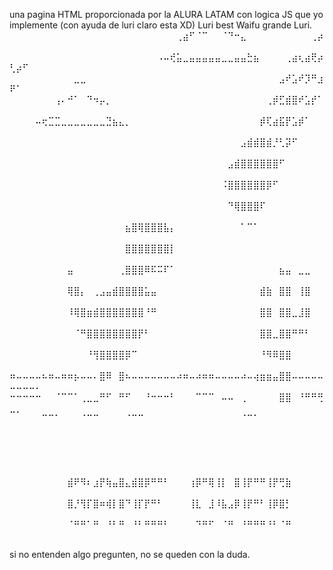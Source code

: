 una pagina HTML proporcionada por la ALURA LATAM con logica JS que yo implemente (con ayuda de luri claro esta XD) Luri best Waifu grande Luri. 
⠀⠀⠀⠀⠀⠀⠀⠀⠀⠀⠀⠀⠀⠀⠀⠀⠀⠀⠀⠀⠀⠀⠀⠀⠀⠀⢀⣴⠋⠈⠉⠀⠀⠈⠙⠒⣄⠀⠀⠀⠀⠀⠀⠀⠀⠀⠀⢀⡴⠀⠀⠀⠀⠀
⠀⠀⠀⠀⠀⠀⠀⠀⠀⠀⠀⠀⠀⠀⠀⠀⠀⠀⠀⠀⠀⠀⠀⠠⠤⢞⣥⣀⣤⣤⣤⣤⣤⣀⣀⣤⣤⣓⣦⠀⠀⠀⠀⢀⣴⢆⣴⢟⡴⢃⡴⠋⠀⠀
⠀⠀⠀⠀⠀⠀⠀⠀⠀⠀⣀⣀⠀⠀⠀⠀⠀⠀⠀⠀⠀⠀⠀⠀⠀⠀⠀⠀⠀⠀⠀⠀⠀⠀⠀⠀⠀⠀⠀⠀⠀⠀⣠⠞⣡⠞⡹⠛⣰⠟⠁⠀⠀⠀
⠀⠀⠀⠀⠀⠀⠀⢠⠄⠚⠁⠀⠙⠲⡤⡀⠀⠀⠀⠀⠀⠀⠀⠀⠀⠀⠀⠀⠀⠀⠀⠀⠀⠀⠀⠀⠀⠀⠀⠀⢀⡾⣋⣾⣿⠞⣡⡞⠁⠀⠀⠀⠀⠀
⠀⠀⠀⠀⠤⢖⣉⣉⣀⣀⣀⣀⣀⣀⣀⣙⣦⣄⡀⠀⠀⠀⠀⠀⠀⠀⠀⠀⠀⠀⠀⠀⠀⠀⠀⠀⠀⠀⠀⡾⢏⣴⣯⡟⣡⡾⠁⠀⠀⠀⠀⠀⠀⠀
⠀⠀⠀⠀⠀⠀⠀⠀⠀⠀⠀⠀⠀⠀⠀⠀⠀⠀⠀⠀⠀⠀⠀⠀⠀⠀⠀⠀⠀⠀⠀⠀⠀⠀⠀⠀⣠⣾⣾⣿⣾⡘⢃⡽⠋⠀⠀⠀⠀⠀⠀⠀⠀⠀
⠀⠀⠀⠀⠀⠀⠀⠀⠀⠀⠀⠀⠀⠀⠀⠀⠀⠀⠀⠀⠀⠀⠀⠀⠀⠀⠀⠀⠀⠀⠀⠀⠀⠀⣠⣾⣿⣿⣿⣿⣿⣿⠋⠀⠀⠀⠀⠀⠀⠀⠀⠀⠀⠀
⠀⠀⠀⠀⠀⠀⠀⠀⠀⠀⠀⠀⠀⠀⠀⠀⠀⠀⠀⠀⠀⠀⠀⠀⠀⠀⠀⠀⠀⠀⠀⠀⠀⠨⣿⣿⣿⣿⣿⣿⡿⠋⠀⠀⠀⠀⠀⠀⠀⠀⠀⠀⠀⠀
⠀⠀⠀⠀⠀⠀⠀⠀⠀⠀⠀⠀⠀⠀⠀⠀⠀⠀⠀⠀⠀⠀⠀⠀⠀⠀⠀⠀⠀⠀⠀⠀⠀⠀⠙⢿⣿⣿⣿⠏⠀⠀⠀⠀⠀⠀⠀⠀⠀⠀⠀⠀⠀⠀
⠀⠀⠀⠀⠀⠀⠀⠀⠀⠀⠀⠀⠀⠀⠀⠀⠀⠀⣦⣿⢿⣿⣿⣿⣧⡄⠀⠀⠀⠀⠀⠀⠀⠀⠀⠀⠁⠉⠁⠀⠀⠀⠀⠀⠀⠀⠀⠀⠀⠀⠀⠀⠀⠀
⠀⠀⠀⠀⠀⠀⠀⠀⠀⠀⠀⠀⠀⠀⠀⠀⠀⠀⣿⣿⣿⣿⣿⣿⣿⡇⠀⠀⠀⠀⠀⠀⠀⠀⠀⠀⠀⠀⠀⠀⠀⠀⠀⠀⠀⠀⠀⠀⠀⠀⠀⠀⠀⠀
⠀⠀⠀⠀⠀⠀⠀⠀⠀⣤⠀⠀⠀⠀⠀⠀⠀⢀⣿⣿⣿⠿⠯⠭⠏⠁⠀⠀⠀⠀⠀⠀⠀⠀⠀⠀⠀⠀⠀⠀⠀⠀⣦⣤⠀⣀⣀⠀⠀⠀⠀⠀⠀⠀
⠀⠀⠀⠀⠀⠀⠀⠀⠀⢿⣿⡄⠀⢀⣠⣤⣾⣿⣿⣿⣿⣥⣤⠀⠀⠀⠀⠀⠀⠀⠀⠀⠀⠀⠀⠀⠀⠀⠀⣾⣷⠀⣿⣿⠀⢸⣿⠀⠀⠀⠀⠀⠀⠀
⠀⠀⠀⠀⠀⠀⠀⠀⠀⠸⢿⣿⣶⣾⣿⣿⣿⣿⣿⣿⣿⠘⠛⠀⠀⠀⠀⠀⠀⠀⠀⠀⠀⠀⠀⠀⠀⠀⠀⣿⣿⠀⣿⣿⣀⣸⣿⠀⠀⠀⠀⠀⠀⠀
⠀⠀⠀⠀⠀⠀⠀⠀⠀⠀⠈⠛⣿⣿⣿⣿⣿⣿⣿⣿⡟⠃⠀⠀⠀⠀⠀⠀⠀⠀⠀⠀⠀⠀⠀⠀⠀⠀⠀⣿⣿⣀⣿⣿⠛⠛⠃⠀⠀⠀⠀⠀⠀⠀
⠀⠀⠀⠀⠀⠀⠀⠀⠀⠀⠀⠀⠘⢻⣿⣿⣿⣿⡿⠉⠀⠀⠀⠀⠀⠀⠀⠀⠀⠀⠀⠀⠀⠀⠀⠀⠀⠀⠀⠘⠻⠿⣿⣿⠀⠀⠀⠀⠀⠀⠀⠀⠀⠀
⠶⠤⠤⠤⠤⠦⠶⠤⠶⠶⡦⠤⠤⠄⣿⠿⠀⣿⠦⠤⠤⠤⠤⠤⠤⠤⠴⠶⠤⠴⠶⠶⠤⠤⠤⠤⠴⠤⢴⣶⣶⣤⣿⣿⠤⠤⠤⠤⠤⠤⠤⠤⠤⠄
⠒⠒⠒⠒⠒⠀⠀⠈⠉⠉⠁⢀⣀⣀⠛⠋⠀⠛⠋⠀⠀⠘⠒⠒⠒⠃⠀⠀⠀⠉⠉⠉⠀⠤⠤⠀⢀⠀⠀⠀⠀⠀⣿⣿⠀⠘⠛⠛⢛⣀⡀⠀⠀⠀
⠀⠀⠀⠀⠀⠉⠉⠁⠀⠀⠀⠈⠉⠉⠀⠀⠀⠀⠈⠉⠉⠀⠀⠀⠀⠀⠀⠀⠀⠀⠀⠀⠀⠀⠀⠀⠈⠉⠁⠀⠀⠀⠀⠀⠀⠀⠀⠀⠀⠀⠀⠀⠀⠀
⠀⠀⠀⠀⠀⠀⠀⠀⠀⠀⠀⠀⠀⠀⠀⠀⠀⠀⠀⠀⠀⠀⠀⠀⠀⠀⠀⠀⠀⠀⠀⠀⠀⠀⠀⠀⠀⠀⠀⠀⠀⠀⠀⠀⠀⠀⠀⠀⠀⠀⠀⠀⠀⠀
⠀⠀⠀⠀⠀⠀⠀⠀⠀⠀⠀⠀⠀⠀⠀⠀⠀⠀⠀⠀⠀⠀⠀⠀⠀⠀⠀⠀⠀⠀⠀⠀⠀⠀⠀⠀⠀⠀⠀⠀⠀⠀⠀⠀⠀⠀⠀⠀⠀⠀⠀⠀⠀⠀
⠀⠀⠀⠀⠀⠀⠀⠀⠀⣾⠟⠻⠆⣰⡟⢷⣤⣿⣄⣾⣿⡿⠛⠛⠃⠀⠀⠀⢰⡿⠛⢿⢸⡇⠀⣿⢸⡟⠛⠛⢸⡟⢛⣷⠀⠀⠀⠀⠀⠀⠀⠀⠀⠀
⠀⠀⠀⠀⠀⠀⠀⠀⠀⣿⡘⢻⡏⣿⠶⢾⡇⣿⠙⢸⡏⡟⠛⠃⠀⠀⠀⠀⢸⣇⠀⣸⠸⣧⣠⡿⢸⡟⠛⠃⢸⡿⣿⡃⠀⠀⠀⠀⠀⠀⠀⠀⠀⠀
⠀⠀⠀⠀⠀⠀⠀⠀⠀⠈⠛⠛⠁⠛⠀⠘⠃⠛⠀⠘⠃⠛⠛⠛⠃⠀⠀⠀⠀⠙⠛⠋⠀⠈⠛⠀⠘⠛⠛⠛⠘⠃⠈⠛⠀⠀⠀⠀⠀⠀⠀⠀⠀⠀

si no entenden algo pregunten, no se queden con la duda.
⠀⠀⠀⠀⠀⠀⠀⠀⠀⠀⠀⠀⠀⠀⠀⠀⠀⠀⠀⠀⠀⠀⠀⠀⠀⠀⠀⠀⠀⠀⠀⠀⠀⠀⠀⠀⠀⠀⠀⠀⠀⠀⠀⠀⠀
